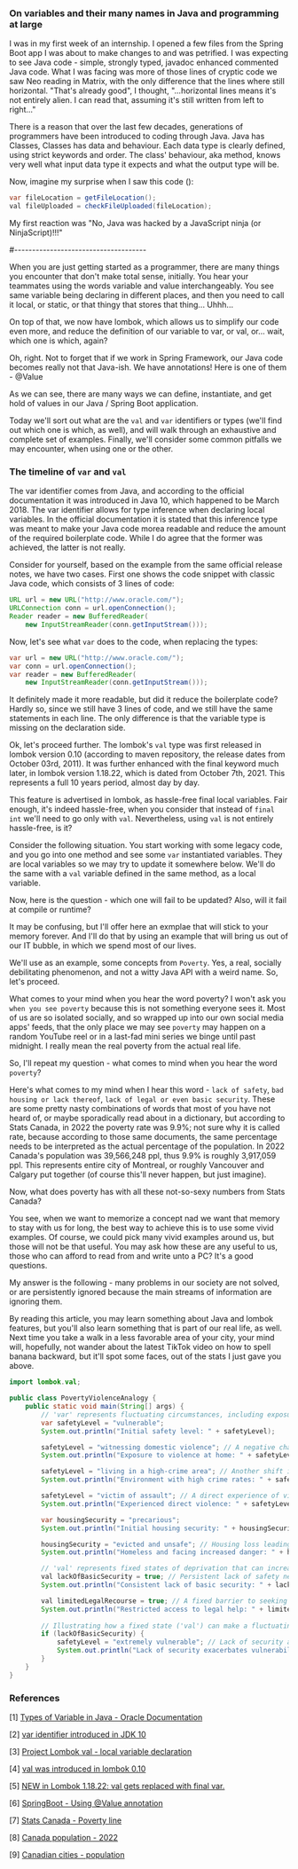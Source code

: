 ### On variables and their many names in Java and programming at large

I was in my first week of an internship. I opened a few files from the Spring Boot app
I was about to make changes to and was petrified. I was expecting to see Java code - 
simple, strongly typed, javadoc enhanced commented Java code. What I was facing was more of
those lines of cryptic code we saw Neo reading in Matrix, with the only difference that
the lines where still horizontal. "That's already good", I thought, "...horizontal lines means 
it's not entirely alien. I can read that, assuming it's still written from left to right..." 

There is a reason that over the last few decades, generations of programmers have been introduced
to coding through Java. Java has Classes, Classes has data and behaviour. Each data type 
is clearly defined, using strict keywords and order. The class' behaviour, aka method, 
knows very well what input data type it expects and what the output type will be.

Now, imagine my surprise when I saw this code ():
```java
var fileLocation = getFileLocation();
val fileUploaded = checkFileUploaded(fileLocation);
```
My first reaction was "No, Java was hacked by a JavaScript ninja (or NinjaScript)!!!"



#-------------------------------------


When you are just getting started as a programmer, there are many things you encounter 
that don't make total sense, initially. You hear your teammates using the words variable 
and value interchangeably. You see same variable being declaring in different places, and 
then you need to call it local, or static, or that thingy that stores that thing... Uhhh...

On top of that, we now have lombok, which allows us to simplify our code even more, and 
reduce the definition of our variable to var, or val, or... wait, which one is which, again?

Oh, right. Not to forget that if we work in Spring Framework, our Java code becomes really 
not that Java-ish. We have annotations! Here is one of them - @Value

As we can see, there are many ways we can define, instantiate, and get hold of values in our 
Java / Spring Boot application.

Today we'll sort out what are the `val` and `var` identifiers or types (we'll find out
which one is which, as well), and will walk through an exhaustive and complete set of examples.
Finally, we'll consider some common pitfalls we may encounter, when using one or the other.

### The timeline of `var` and `val`

The var identifier comes from Java, and according to the official documentation it was introduced 
in Java 10, which happened to be March 2018. The var identifier allows for type inference when 
declaring local variables. In the official documentation it is stated that this inference type 
was meant to make your Java code morea readable and reduce the amount of the required boilerplate code.
While I do agree that the former was achieved, the latter is not really.

Consider for yourself, based on the example from the same official release notes, we have two cases.
First one shows the code snippet with classic Java code, which consists of 3 lines of code:

```java
URL url = new URL("http://www.oracle.com/"); 
URLConnection conn = url.openConnection(); 
Reader reader = new BufferedReader(
    new InputStreamReader(conn.getInputStream()));
```
Now, let's see what `var` does to the code, when replacing the types:
```java
var url = new URL("http://www.oracle.com/"); 
var conn = url.openConnection(); 
var reader = new BufferedReader(
    new InputStreamReader(conn.getInputStream()));
```

It definitely made it more readable, but did it reduce the boilerplate code? Hardly so, since we still 
have 3 lines of code, and we still have the same statements in each line. The only difference is that the
variable type is missing on the declaration side.

Ok, let's proceed further. The lombok's `val` type was first released in lombok version 0.10 (according to 
maven repository, the release dates from October 03rd, 2011). It was further enhanced with the final 
keyword much later, in lombok version 1.18.22, which is dated from October 7th, 2021. This represents a
full 10 years period, almost day by day.

This feature is advertised in lombok, as hassle-free final local variables. Fair enough, it's indeed 
hassle-free, when you consider that instead of `final int` we'll need to go only with `val`. Nevertheless, 
using `val` is not entirely hassle-free, is it?

Consider the following situation. You start working with some legacy code, and you go into one method
and see some `var` instantiated variables. They are local variables so we may try to update it somewhere below.
We'll do the same with a `val` variable defined in the same method, as a local variable. 

Now, here is the question - which one will fail to be updated? Also, will it fail at compile or runtime?

It may be confusing, but I'll offer here an exmplae that will stick to your memory forever. And I'll do that 
by using an example that will bring us out of our IT bubble, in which we spend most of our lives.

We'll use as an example, some concepts from `Poverty`. Yes, a real, socially debilitating phenomenon, and 
not a witty Java API with a weird name. So, let's proceed.

What comes to your mind when you hear the word poverty? I won't ask you `when you see poverty` because this
is not something everyone sees it. Most of us are so isolated socially, and so wrapped up into our own 
social media apps' feeds, that the only place we may see `poverty` may happen on a random YouTube reel or
in a last-fad mini series we binge until past midnight. I really mean the real poverty from the actual real life.

So, I'll repeat my question - what comes to mind when you hear the word `poverty`?

Here's what comes to my mind when I hear this word - `lack of safety`, `bad housing or lack thereof`, 
`lack of legal or even basic security`. These are some pretty nasty combinations of words that most of you 
have not heard of, or maybe sporadically read about in a dictionary, but according to Stats Canada, in 2022
the poverty rate was 9.9%; not sure why it is called rate, because according to those same documents, the 
same percentage needs to be interpreted as the actual percentage of the population. In 2022 Canada's population 
was 39,566,248 ppl, thus 9.9% is roughly 3,917,059 ppl. This represents entire city of Montreal, or roughly
Vancouver and Calgary put together (of course this'll never happen, but just imagine).

Now, what does poverty has with all these not-so-sexy numbers from Stats Canada?

You see, when we want to memorize a concept nad we want that memory to stay with us for long, the best 
way to achieve this is to use some vivid examples. Of course, we could pick many vivid examples around us,
but those will not be that useful. You may ask how these are any useful to us, those who can afford 
to read from and write unto a PC? It's a good questions.

My answer is the following - many problems in our society are not solved, or are persistently ignored
because the main streams of information are ignoring them. 

By reading this article, you may learn something about Java and lombok features, but you'll also learn 
something that is part of our real life, as well. Next time you take a walk in a less favorable area of
your city, your mind will, hopefully, not wander about the latest TikTok video on how to spell banana 
backward, but it'll spot some faces, out of the stats I just gave you above.

```java
import lombok.val;

public class PovertyViolenceAnalogy {
    public static void main(String[] args) {
        // 'var' represents fluctuating circumstances, including exposure to violence
        var safetyLevel = "vulnerable";
        System.out.println("Initial safety level: " + safetyLevel);

        safetyLevel = "witnessing domestic violence"; // A negative change in environment
        System.out.println("Exposure to violence at home: " + safetyLevel);

        safetyLevel = "living in a high-crime area"; // Another shift in risk
        System.out.println("Environment with high crime rates: " + safetyLevel);

        safetyLevel = "victim of assault"; // A direct experience of violence
        System.out.println("Experienced direct violence: " + safetyLevel);

        var housingSecurity = "precarious";
        System.out.println("Initial housing security: " + housingSecurity);

        housingSecurity = "evicted and unsafe"; // Housing loss leading to increased vulnerability
        System.out.println("Homeless and facing increased danger: " + housingSecurity);

        // 'val' represents fixed states of deprivation that can increase vulnerability to violence
        val lackOfBasicSecurity = true; // Persistent lack of safety nets
        System.out.println("Consistent lack of basic security: " + lackOfBasicSecurity);

        val limitedLegalRecourse = true; // A fixed barrier to seeking protection
        System.out.println("Restricted access to legal help: " + limitedLegalRecourse);
        
        // Illustrating how a fixed state ('val') can make a fluctuating state ('var') worse
        if (lackOfBasicSecurity) {
            safetyLevel = "extremely vulnerable"; // Lack of security amplifies the risk
            System.out.println("Lack of security exacerbates vulnerability: " + safetyLevel);
        }
    }
}
```


### References
[1] [Types of Variable in Java - Oracle Documentation](https://docs.oracle.com/javase/tutorial/java/nutsandbolts/variables.html)

[2] [var identifier introduced in JDK 10](https://docs.oracle.com/javase/10/language/toc.htm#JSLAN-GUID-7D5FDD65-ACE4-4B3C-80F4-CC01CBD211A4)

[3] [Project Lombok val - local variable declaration](https://projectlombok.org/features/val)

[4] [val was introduced in lombok 0.10](https://mvnrepository.com/artifact/org.projectlombok/lombok/0.10.1)

[5] [NEW in Lombok 1.18.22: val gets replaced with final var.](https://mvnrepository.com/artifact/org.projectlombok/lombok/1.18.22)

[6] [SpringBoot - Using @Value annotation](https://docs.spring.io/spring-framework/reference/core/beans/annotation-config/value-annotations.html)

[7] [Stats Canada - Poverty line](https://www.statcan.gc.ca/en/topics-start/poverty)

[8] [Canada population - 2022](https://www150.statcan.gc.ca/n1/daily-quotidien/230322/dq230322f-eng.htm)

[9] [Canadian cities - population](https://en.wikipedia.org/wiki/List_of_the_largest_population_centres_in_Canada)